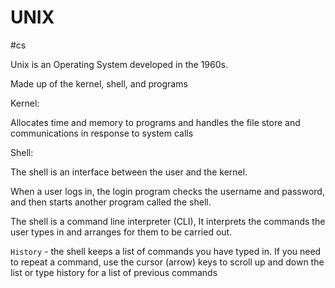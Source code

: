 # UNIX
#cs 


Unix is an Operating System developed in the 1960s.

Made up of the kernel, shell, and programs


Kernel:

Allocates time and memory to programs and handles the file store and communications in response to system calls


Shell:

The shell is an interface between the user and the kernel.

When a user logs in, the login program checks the username and password, and then starts another program called the shell.

The shell is a command line interpreter (CLI), It interprets the commands the user types in and arranges for them to be carried out.

`History` - the shell keeps a list of commands you have typed in. If you need to repeat a command, use the cursor (arrow) keys to scroll up and down the list or type history for a list of previous commands

